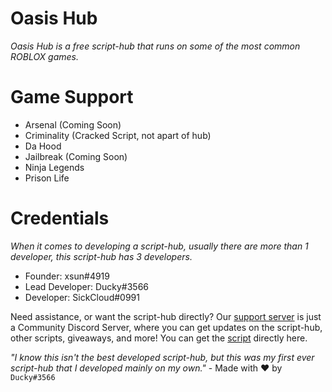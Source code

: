 # Oasis Hub

*Oasis Hub is a free script-hub that runs on some of the most common ROBLOX games.*

# Game Support

- Arsenal (Coming Soon)
- Criminality (Cracked Script, not apart of hub)
- Da Hood
- Jailbreak (Coming Soon)
- Ninja Legends
- Prison Life

# Credentials

*When it comes to developing a script-hub, usually there are more than 1 developer, this script-hub has 3 developers.*

- Founder: xsun#4919
- Lead Developer: Ducky#3566
- Developer: SickCloud#0991

Need assistance, or want the script-hub directly? Our [support server](https://discord.gg/t2wWA3hph3) is just a Community Discord Server, where you can get updates on the script-hub, other scripts, giveaways, and more! You can get the [script](https://github.com/bruvzz/oasishub/blob/main/script) directly here.

*"I know this isn't the best developed script-hub, but this was my first ever script-hub that I developed mainly on my own."* - Made with ❤️ by `Ducky#3566`
